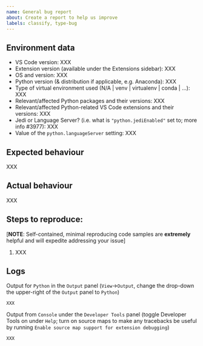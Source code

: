 ```yaml
---
name: General bug report
about: Create a report to help us improve
labels: classify, type-bug
---
```


<!-- Please search existing issues to avoid creating duplicates. -->

## Environment data

- VS Code version: XXX
- Extension version (available under the Extensions sidebar): XXX
- OS and version: XXX
- Python version (& distribution if applicable, e.g. Anaconda): XXX
- Type of virtual environment used (N/A | venv | virtualenv | conda | ...): XXX
- Relevant/affected Python packages and their versions: XXX
- Relevant/affected Python-related VS Code extensions and their versions: XXX
- Jedi or Language Server? (i.e. what is `"python.jediEnabled"` set to; more info #3977): XXX
- Value of the `python.languageServer` setting: XXX

## Expected behaviour

XXX

## Actual behaviour

XXX

## Steps to reproduce:
[**NOTE**: Self-contained, minimal reproducing code samples are **extremely** helpful and will expedite addressing your issue]

1. XXX

<!--
Note: If you think a GIF of what is happening would be helpful, consider tools like https://www.cockos.com/licecap/, https://github.com/phw/peek or https://www.screentogif.com/ .
-->

## Logs
Output for `Python` in the `Output` panel (`View`→`Output`, change the drop-down the upper-right of the `Output` panel to `Python`)

```
XXX
```

Output from `Console` under the `Developer Tools` panel (toggle Developer Tools on under `Help`; turn on source maps to make any tracebacks be useful by running `Enable source map support for extension debugging`)

```
XXX
```
